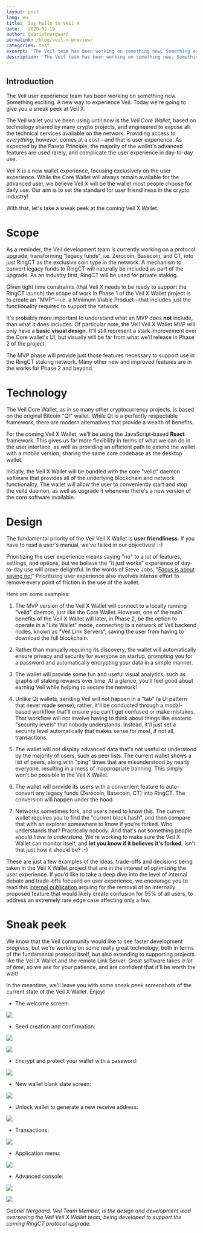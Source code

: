 ```yaml
---
layout: post
lang: en
title:  Say hello to Veil X
date:   2020-02-19
author: gabrielnergaard
permalink: /blog/veil-x-preview/
categories: test
excerpt: 'The Veil team has been working on something new. Something exciting. A new way to experience Veil. Say hello to Veil X.'
description: 'The Veil team has been working on something new. Something exciting. A new way to experience Veil. Say hello to Veil X.'
---
```

## Introduction

The Veil user experience team has been working on something new. Something exciting. A new way to experience Veil. Today we're going to give you a sneak peek at Veil X.

The Veil wallet you've been using until now is the *Veil Core Wallet*, based on technology shared by many crypto projects, and engineered to expose all the technical services available on the network. Providing access to *everything*, however, comes at a cost—and that is user experience. As expected by the Pareto Principle, the majority of the wallet's advanced features are used rarely, and complicate the user experience in day-to-day use.

Veil X is a new wallet experience, focusing exclusively on the user experience. While the Core Wallet will always remain available for the advanced user, we believe Veil X will be the wallet most people choose for daily use. Our aim is to set the standard for user friendliness in the crypto industry!

With that, let's take a sneak peek at the coming Veil X Wallet.

# Scope

As a reminder, the Veil development team is currently working on a protocol upgrade, transforming "legacy funds", i.e. Zerocoin, Basecoin, and CT, into just RingCT as the exclusive coin type in the network. A mechanism to convert legacy funds to RingCT will naturally be included as part of the upgrade. As an industry first, RingCT will be used for private staking.

Given tight time constraints (that Veil X needs to be ready to support the RingCT launch) the scope of work in Phase 1 of the Veil X Wallet project is to create an "MVP"—i.e. a Minimum Viable Product—that includes just the functionality required to support the network.

It's probably more important to understand what an MVP does **not** include, than what it does includes. Of particular note, the Veil Veil X Wallet MVP will only have a **basic visual design.** It'll still represent a stark improvement over the Core wallet's UI, but visually will be far from what we'll release in Phase 2 of the project.

The MVP phase will provide just those features necessary to support use in the RingCT staking network. Many other new and improved features are in the works for Phase 2 and beyond.

# Technology 

The Veil Core Wallet, as in so many other cryptocurrency projects, is based on the original Bitcoin "Qt" wallet. While Qt is a perfectly respectable framework, there are modern alternatives that provide a wealth of benefits. 

For the coming Veil X Wallet, we'll be using the JavaScript-based **React** framework. This gives us far more flexibility in terms of what we can do in the user interface, as well as providing an efficient path to extend the wallet with a mobile version, sharing the same core codebase as the desktop wallet.

Initially, the Veil X Wallet will be bundled with the core "veild" daemon software that provides all of the underlying blockchain and network functionality. The wallet will allow the user to conveniently start and stop the veild daemon, as well as upgrade it whenever there's a new version of the core software available.

# Design

The fundamental priority of the Veil Veil X Wallet is **user friendliness**. If you have to read a user's manual, we've failed in our objectives! :-) 

Prioritizing the user experience means saying "no" to a lot of features, settings, and options, but we believe the "It just works" experience of day-to-day use will prove delightful. In the words of Steve Jobs, "[Focus is about saying no!][2]" Prioritizing user experience also involves intense effort to remove every point of friction in the use of the wallet.

Here are some examples:

1. The MVP version of the Veil X Wallet will connect to a locally running "veild" daemon, just like the Core Wallet. However, one of the main benefits of the Veil X Wallet will later, in Phase 2, be the option to operate in a "Lite Wallet" mode, connecting to a network of Veil backend nodes, known as "Veil Link Servers", saving the user from having to download the full blockchain.

1. Rather than manually requiring its discovery, the wallet will automatically ensure privacy and security for everyone on startup, prompting you for a password and automatically encrypting your data in a simple manner.

2. The wallet will provide some fun and useful visual analytics, such as graphs of staking rewards over time. At a glance, you'll feel good about earning Veil while helping to secure the network!

3. Unlike Qt wallets, sending Veil will not happen in a "tab" (a UI pattern that never made sense); rather, it'll be conducted through a modal-based workflow that'll ensure you can't get confused or make mistakes. That workflow will not involve having to think about things like esoteric "security levels" that nobody understands. Instead, it'll just set a security level automatically that makes sense for most, if not all, transactions.

4. The wallet will not display advanced data that's not useful or understood by the majority of users, such as peer lists. The current wallet shows a list of peers, along with "ping" times that are misunderstood by nearly everyone, resulting in a mess of inappropriate banning. This simply won't be possible in the Veil X Wallet.

5. The wallet will provide its users with a convenient feature to auto-convert any legacy funds (Zerocoin, Basecoin, CT) into RingCT. The conversion will happen under the hood.

6. Networks sometimes fork, and users need to know this. The current wallet requires you to find the "current block hash", and then compare that with an explorer somewhere to know if you're forked. Who understands that? Practically nobody. And that's not something people *should have to understand.* We're working to make sure the Veil X Wallet can monitor itself, and **let you know if it believes it's forked.** Isn't that just how it should be? :-)

These are just a few examples of the ideas, trade-offs and decisions being taken in the Veil X Wallet project that are in the interest of optimizing the user experience. If you'd like to take a deep dive into the level of internal debate and trade-offs focused on user experience, we encourage you to read this [internal publication][1] arguing for the removal of an internally proposed feature that would likely create confusion for 95% of all users, to address an extremely rare edge case affecting only a few.

# Sneak peek

We know that the Veil community would like to see faster development progress, but we're working on some really great technology, both in terms of the fundamental protocol itself, but also extending to supporting projects like the Veil X Wallet and the remote Link Server. Great software takes *a lot of time*, so we ask for your patience, and are confident that it'll be worth the wait!

In the meantime, we'll leave you with some sneak peek screenshots of the current state of the Veil X Wallet. Enjoy!

- The welcome screen:

![](/uploads/blog/2020-03-01-wallet-01.png)

- Seed creation and confirmation:

![](/uploads/blog/2020-03-01-wallet-02.png)

![](/uploads/blog/2020-03-01-wallet-03.png)

- Encrypt and protect your wallet with a password:

![](/uploads/blog/2020-03-01-wallet-04.png)

- New wallet blank slate screen:

![](/uploads/blog/2020-03-01-wallet-05.png)

- Unlock wallet to generate a new receive address:

![](/uploads/blog/2020-03-01-wallet-06.png)

- Transactions:

![](/uploads/blog/2020-03-01-wallet-07.png)

- Application menu:

![](/uploads/blog/2020-03-01-wallet-08.png)

- Advanced console:

![](/uploads/blog/2020-03-01-wallet-09.png)

![](/uploads/blog/2020-03-01-wallet-10.png)

*Gabriel Nergaard, Veil Team Member, is the design and development lead overseeing the Veil Veil X Wallet team, being developed to support the coming RingCT protocol upgrade.*

[1]: https://clipz.in/veil-change-reserve.html

[2]: https://fs.blog/2011/09/steve-jobs-saying-no/